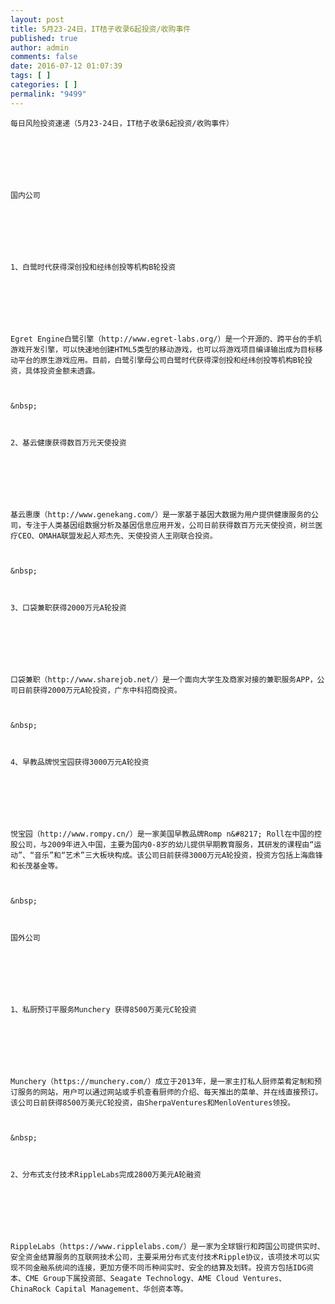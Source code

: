 ```yaml
---
layout: post
title: 5月23-24日，IT桔子收录6起投资/收购事件
published: true
author: admin
comments: false
date: 2016-07-12 01:07:39
tags: [ ]
categories: [ ]
permalink: "9499"
---
```


  



  
    每日风险投资速递（5月23-24日，IT桔子收录6起投资/收购事件）
  
  
  
     
  
  
  
    国内公司
  
  
  
     
  
  
  
    1、白鹭时代获得深创投和经纬创投等机构B轮投资
  
  
  
     
  
  
  
    Egret Engine白鹭引擎（http://www.egret-labs.org/）是一个开源的、跨平台的手机游戏开发引擎，可以快速地创建HTML5类型的移动游戏，也可以将游戏项目编译输出成为目标移动平台的原生游戏应用。目前，白鹭引擎母公司白鹭时代获得深创投和经纬创投等机构B轮投资，具体投资金额未透露。
  
  
  
    &nbsp;
  
  
  
    2、基云健康获得数百万元天使投资
  
  
  
     
  
  
  
    基云惠康（http://www.genekang.com/）是一家基于基因大数据为用户提供健康服务的公司，专注于人类基因组数据分析及基因信息应用开发，公司日前获得数百万元天使投资，树兰医疗CEO、OMAHA联盟发起人郑杰先、天使投资人王刚联合投资。
  
  
  
    &nbsp;
  
  
  
    3、口袋兼职获得2000万元A轮投资
  
  
  
     
  
  
  
    口袋兼职（http://www.sharejob.net/）是一个面向大学生及商家对接的兼职服务APP，公司日前获得2000万元A轮投资，广东中科招商投资。
  
  
  
    &nbsp;
  
  
  
    4、早教品牌悦宝园获得3000万元A轮投资
  
  
  
     
  
  
  
    悦宝园（http://www.rompy.cn/）是一家美国早教品牌Romp n&#8217; Roll在中国的控股公司，与2009年进入中国，主要为国内0-8岁的幼儿提供早期教育服务，其研发的课程由“运动”、“音乐”和“艺术”三大板块构成。该公司日前获得3000万元A轮投资，投资方包括上海鼎锋和长茂基金等。
  
  
  
    &nbsp;
  
  
  
    国外公司
  
  
  
     
  
  
  
    1、私厨预订平服务Munchery 获得8500万美元C轮投资
  
  
  
     
  
  
  
    Munchery（https://munchery.com/）成立于2013年，是一家主打私人厨师菜肴定制和预订服务的网站，用户可以通过网站或手机查看厨师的介绍、每天推出的菜单、并在线直接预订。该公司日前获得8500万美元C轮投资，由SherpaVentures和MenloVentures领投。
  
  
  
    &nbsp;
  
  
  
    2、分布式支付技术RippleLabs完成2800万美元A轮融资
  
  
  
     
  
  
  
    RippleLabs（https://www.ripplelabs.com/）是一家为全球银行和跨国公司提供实时、安全资金结算服务的互联网技术公司，主要采用分布式支付技术Ripple协议，该项技术可以实现不同金融系统间的连接，更加方便不同币种间实时、安全的结算及划转。投资方包括IDG资本、CME Group下属投资部、Seagate Technology、AME Cloud Ventures、ChinaRock Capital Management、华创资本等。
  
